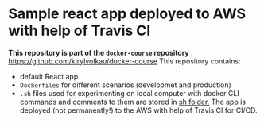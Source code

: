 # Sample react app deployed to AWS with help of Travis CI
**This repository is part of the `docker-course` repository** : https://github.com/kirylvolkau/docker-course
This repository contains:
* default React app 
* `Dockerfiles` for different scenarios (developmet and production)
* `.sh` files used for experimenting on local computer with docker CLI commands and comments to them are stored in [sh folder.](/sh)
The app is deployed (not permanently!) to the AWS with help of Travis CI for CI/CD.